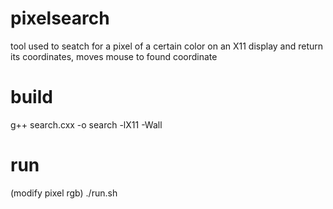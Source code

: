 # pixelsearch
tool used to seatch for a pixel of a certain color on an X11 display and return its coordinates,
moves mouse to found coordinate

# build
g++ search.cxx -o search -lX11 -Wall

# run
(modify pixel rgb)
./run.sh
